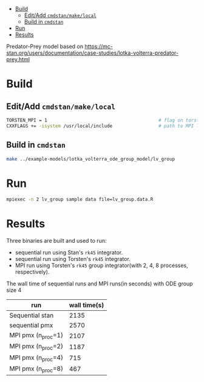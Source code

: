 - [Build](#org42d552e)
  - [Edit/Add `cmdstan/make/local`](#org2dfef2b)
  - [Build in `cmdstan`](#org2c18206)
- [Run](#org6c3b73f)
- [Results](#org537e1cc)

Predator-Prey model based on <https://mc-stan.org/users/documentation/case-studies/lotka-volterra-predator-prey.html>


<a id="org42d552e"></a>

# Build


<a id="org2dfef2b"></a>

## Edit/Add `cmdstan/make/local`

```sh
TORSTEN_MPI = 1                                         # flag on torsten's MPI solvers
CXXFLAGS += -isystem /usr/local/include                 # path to MPI library's headers
```


<a id="org2c18206"></a>

## Build in `cmdstan`

```sh
make ../example-models/lotka_volterra_ode_group_model/lv_group
```


<a id="org6c3b73f"></a>

# Run

```sh
mpiexec -n 2 lv_group sample data file=lv_group.data.R
```


<a id="org537e1cc"></a>

# Results

Three binaries are built and used to run:

-   sequential run using Stan's `rk45` integrator.
-   sequential run using Torsten's `rk45` integrator.
-   MPI run using Torsten's `rk45` group integrator(with 2, 4, 8 processes, respectively).

The wall time of sequential runs and MPI runs(in seconds) with ODE group size 4

| run                          | wall time(s) |
|---------------------------- |------------ |
| Sequential stan              | 2135         |
| sequential pmx               | 2570         |
| MPI pmx (n<sub>proc</sub>=1) | 2107         |
| MPI pmx (n<sub>proc</sub>=2) | 1187         |
| MPI pmx (n<sub>proc</sub>=4) | 715          |
| MPI pmx (n<sub>proc</sub>=8) | 467          |
